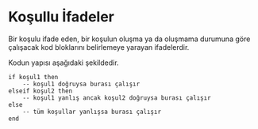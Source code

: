 # Koşullu İfadeler

Bir koşulu ifade eden, bir koşulun oluşma ya da oluşmama durumuna göre çalışacak kod bloklarını belirlemeye yarayan
ifadelerdir.

Kodun yapısı aşağıdaki şekildedir.

```
if koşul1 then
    -- koşul1 doğruysa burası çalışır
elseif koşul2 then
    -- koşul1 yanlış ancak koşul2 doğruysa burası çalışır
else
    -- tüm koşullar yanlışsa burası çalışır
end
```

